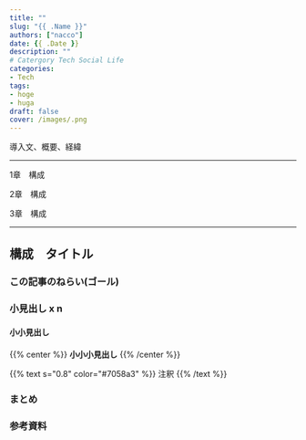 ```yaml
---
title: ""
slug: "{{ .Name }}"
authors: ["nacco"]
date: {{ .Date }}
description: ""
# Catergory Tech Social Life
categories:
- Tech
tags:
- hoge
- huga
draft: false
cover: /images/.png
---
```


導入文、概要、経緯

---

1章　構成

2章　構成

3章　構成

---
## 構成　タイトル

### この記事のねらい(ゴール)

### 小見出し x n

#### 小小見出し

{{% center %}}
**小小小見出し**
{{% /center %}}

{{% text s="0.8" color="#7058a3" %}}
注釈
{{% /text %}}

### まとめ

### 参考資料

